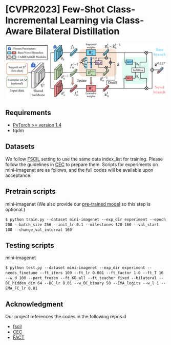 # [CVPR2023] Few-Shot Class-Incremental Learning via Class-Aware Bilateral Distillation
![framework](figures/framework.png)

## Requirements
- [PyTorch >= version 1.4](https://pytorch.org)
- tqdm

## Datasets
We follow [FSCIL](https://github.com/xyutao/fscil) setting to use the same data index_list for training. 
Please follow the guidelines in [CEC](https://github.com/icoz69/CEC-CVPR2021) to prepare them.
Scripts for experiments on mini-imagenet are as follows, and the full codes will be available upon acceptance:

## Pretrain scripts 
mini-imagenet (We also provide our [pre-trained model](https://drive.google.com/file/d/1c9uMcDJLXseHxFT9Xw234dVE648Mk7ti/view?usp=sharing) so this step is optional.)

    $ python train.py --dataset mini-imagenet --exp_dir experiment --epoch 200 --batch_size 256 --init_lr 0.1 --milestones 120 160 --val_start 100 --change_val_interval 160


## Testing scripts    
mini-imagenet

    $ python test.py --dataset mini-imagenet --exp_dir experiment --needs_finetune --ft_iters 100 --ft_lr 0.001 --ft_factor 1.0 --ft_T 16 --w_d 100 --part_frozen --ft_KD_all --ft_teacher fixed --bilateral --BC_hidden_dim 64 --BC_lr 0.01 --w_BC_binary 50 --EMA_logits --w_l 1 --EMA_FC_lr 0.01

## Acknowledgment
Our project references the codes in the following repos.d

- [fscil](https://github.com/xyutao/fscil)
- [CEC](https://github.com/icoz69/CEC-CVPR2021)
- [FACT](https://github.com/zhoudw-zdw/CVPR22-Fact)
